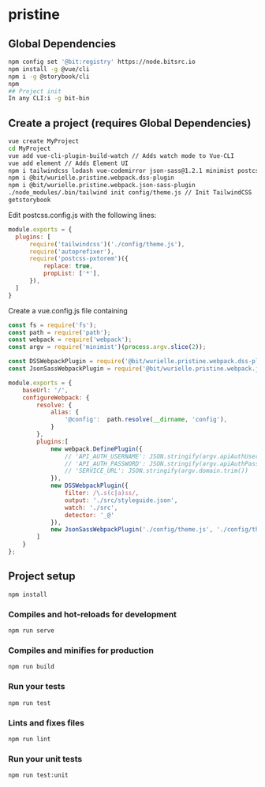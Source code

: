 # pristine
## Global Dependencies
```bash
npm config set '@bit:registry' https://node.bitsrc.io
npm install -g @vue/cli
npm i -g @storybook/cli
npm 
## Project init
In any CLI:i -g bit-bin
```

## Create a project (requires Global Dependencies)
```bash 
vue create MyProject
cd MyProject
vue add vue-cli-plugin-build-watch // Adds watch mode to Vue-CLI
vue add element // Adds Element UI
npm i tailwindcss lodash vue-codemirror json-sass@1.2.1 minimist postcss-pxtorem @storybook/addon-info -D // Adds Dev Dependencies
npm i @bit/wurielle.pristine.webpack.dss-plugin
npm i @bit/wurielle.pristine.webpack.json-sass-plugin
./node_modules/.bin/tailwind init config/theme.js // Init TailwindCSS
getstorybook
```

Edit postcss.config.js with the following lines:
```javascript
module.exports = {
  plugins: [
      require('tailwindcss')('./config/theme.js'),
      require('autoprefixer'),
      require('postcss-pxtorem')({
          replace: true,
          propList: ['*'],
      }),
  ]
}
```

Create a vue.config.js file containing
```javascript
const fs = require('fs');
const path = require('path');
const webpack = require('webpack');
const argv = require('minimist')(process.argv.slice(2));

const DSSWebpackPlugin = require('@bit/wurielle.pristine.webpack.dss-plugin');
const JsonSassWebpackPlugin = require('@bit/wurielle.pristine.webpack.json-sass-plugin');

module.exports = {
    baseUrl: '/',
    configureWebpack: {
        resolve: {
            alias: {
                '@config':  path.resolve(__dirname, 'config'),
            }
        },
        plugins:[
            new webpack.DefinePlugin({
                // 'API_AUTH_USERNAME': JSON.stringify(argv.apiAuthUsername.trim()),
                // 'API_AUTH_PASSWORD': JSON.stringify(argv.apiAuthPassword.trim()),
                // 'SERVICE_URL': JSON.stringify(argv.domain.trim())
            }),
            new DSSWebpackPlugin({
                filter: /\.s(c|a)ss/,
                output: './src/styleguide.json',
                watch: './src',
                detector: '_@'
            }),
            new JsonSassWebpackPlugin('./config/theme.js', './config/theme.scss')
        ]
    }
};
```
## Project setup
```
npm install
```

### Compiles and hot-reloads for development
```
npm run serve
```

### Compiles and minifies for production
```
npm run build
```

### Run your tests
```
npm run test
```

### Lints and fixes files
```
npm run lint
```

### Run your unit tests
```
npm run test:unit
```
